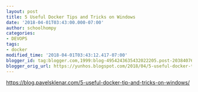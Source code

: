 ```yaml
---
layout: post
title: 5 Useful Docker Tips and Tricks on Windows
date: '2018-04-01T03:43:00.000-07:00'
author: schoolhompy
categories:
- DEVOPS
tags:
- docker
modified_time: '2018-04-01T03:43:12.417-07:00'
blogger_id: tag:blogger.com,1999:blog-4954243635432022205.post-2038407610313732373
blogger_orig_url: https://yunhos.blogspot.com/2018/04/5-useful-docker-tips-and-tricks-on.html
---
```


https://blog.pavelsklenar.com/5-useful-docker-tip-and-tricks-on-windows/